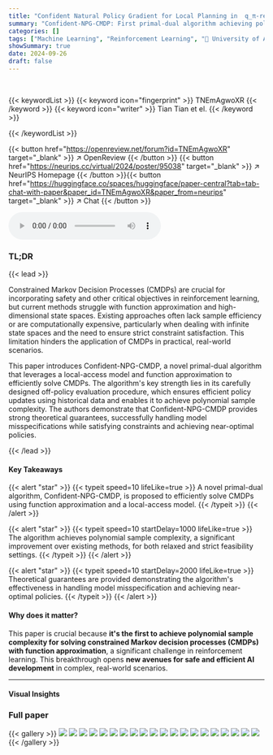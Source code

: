 ```yaml
---
title: "Confident Natural Policy Gradient for Local Planning in  q_π-realizable Constrained MDPs"
summary: "Confident-NPG-CMDP: First primal-dual algorithm achieving polynomial sample complexity for solving constrained Markov decision processes (CMDPs) using function approximation and local access model."
categories: []
tags: ["Machine Learning", "Reinforcement Learning", "🏢 University of Alberta",]
showSummary: true
date: 2024-09-26
draft: false
---
```


<br>

{{< keywordList >}}
{{< keyword icon="fingerprint" >}} TNEmAgwoXR {{< /keyword >}}
{{< keyword icon="writer" >}} Tian Tian et el. {{< /keyword >}}
 
{{< /keywordList >}}

{{< button href="https://openreview.net/forum?id=TNEmAgwoXR" target="_blank" >}}
↗ OpenReview
{{< /button >}}
{{< button href="https://neurips.cc/virtual/2024/poster/95038" target="_blank" >}}
↗ NeurIPS Homepage
{{< /button >}}{{< button href="https://huggingface.co/spaces/huggingface/paper-central?tab=tab-chat-with-paper&paper_id=TNEmAgwoXR&paper_from=neurips" target="_blank" >}}
↗ Chat
{{< /button >}}



<audio controls>
    <source src="https://ai-paper-reviewer.com/TNEmAgwoXR/podcast.wav" type="audio/wav">
    Your browser does not support the audio element.
</audio>


### TL;DR


{{< lead >}}

Constrained Markov Decision Processes (CMDPs) are crucial for incorporating safety and other critical objectives in reinforcement learning, but current methods struggle with function approximation and high-dimensional state spaces.  Existing approaches often lack sample efficiency or are computationally expensive, particularly when dealing with infinite state spaces and the need to ensure strict constraint satisfaction. This limitation hinders the application of CMDPs in practical, real-world scenarios.

This paper introduces Confident-NPG-CMDP, a novel primal-dual algorithm that leverages a local-access model and function approximation to efficiently solve CMDPs.  The algorithm's key strength lies in its carefully designed off-policy evaluation procedure, which ensures efficient policy updates using historical data and enables it to achieve polynomial sample complexity.  The authors demonstrate that Confident-NPG-CMDP provides strong theoretical guarantees, successfully handling model misspecifications while satisfying constraints and achieving near-optimal policies. 

{{< /lead >}}


#### Key Takeaways

{{< alert "star" >}}
{{< typeit speed=10 lifeLike=true >}} A novel primal-dual algorithm, Confident-NPG-CMDP, is proposed to efficiently solve CMDPs using function approximation and a local-access model. {{< /typeit >}}
{{< /alert >}}

{{< alert "star" >}}
{{< typeit speed=10 startDelay=1000 lifeLike=true >}} The algorithm achieves polynomial sample complexity, a significant improvement over existing methods, for both relaxed and strict feasibility settings. {{< /typeit >}}
{{< /alert >}}

{{< alert "star" >}}
{{< typeit speed=10 startDelay=2000 lifeLike=true >}} Theoretical guarantees are provided demonstrating the algorithm's effectiveness in handling model misspecification and achieving near-optimal policies. {{< /typeit >}}
{{< /alert >}}

#### Why does it matter?
This paper is crucial because **it's the first to achieve polynomial sample complexity for solving constrained Markov decision processes (CMDPs) with function approximation**, a significant challenge in reinforcement learning.  This breakthrough opens **new avenues for safe and efficient AI development** in complex, real-world scenarios.

------
#### Visual Insights







### Full paper

{{< gallery >}}
<img src="https://ai-paper-reviewer.com/TNEmAgwoXR/1.png" class="grid-w50 md:grid-w33 xl:grid-w25" />
<img src="https://ai-paper-reviewer.com/TNEmAgwoXR/2.png" class="grid-w50 md:grid-w33 xl:grid-w25" />
<img src="https://ai-paper-reviewer.com/TNEmAgwoXR/3.png" class="grid-w50 md:grid-w33 xl:grid-w25" />
<img src="https://ai-paper-reviewer.com/TNEmAgwoXR/4.png" class="grid-w50 md:grid-w33 xl:grid-w25" />
<img src="https://ai-paper-reviewer.com/TNEmAgwoXR/5.png" class="grid-w50 md:grid-w33 xl:grid-w25" />
<img src="https://ai-paper-reviewer.com/TNEmAgwoXR/6.png" class="grid-w50 md:grid-w33 xl:grid-w25" />
<img src="https://ai-paper-reviewer.com/TNEmAgwoXR/7.png" class="grid-w50 md:grid-w33 xl:grid-w25" />
<img src="https://ai-paper-reviewer.com/TNEmAgwoXR/8.png" class="grid-w50 md:grid-w33 xl:grid-w25" />
<img src="https://ai-paper-reviewer.com/TNEmAgwoXR/9.png" class="grid-w50 md:grid-w33 xl:grid-w25" />
<img src="https://ai-paper-reviewer.com/TNEmAgwoXR/10.png" class="grid-w50 md:grid-w33 xl:grid-w25" />
<img src="https://ai-paper-reviewer.com/TNEmAgwoXR/11.png" class="grid-w50 md:grid-w33 xl:grid-w25" />
<img src="https://ai-paper-reviewer.com/TNEmAgwoXR/12.png" class="grid-w50 md:grid-w33 xl:grid-w25" />
<img src="https://ai-paper-reviewer.com/TNEmAgwoXR/13.png" class="grid-w50 md:grid-w33 xl:grid-w25" />
<img src="https://ai-paper-reviewer.com/TNEmAgwoXR/14.png" class="grid-w50 md:grid-w33 xl:grid-w25" />
<img src="https://ai-paper-reviewer.com/TNEmAgwoXR/15.png" class="grid-w50 md:grid-w33 xl:grid-w25" />
<img src="https://ai-paper-reviewer.com/TNEmAgwoXR/16.png" class="grid-w50 md:grid-w33 xl:grid-w25" />
<img src="https://ai-paper-reviewer.com/TNEmAgwoXR/17.png" class="grid-w50 md:grid-w33 xl:grid-w25" />
<img src="https://ai-paper-reviewer.com/TNEmAgwoXR/18.png" class="grid-w50 md:grid-w33 xl:grid-w25" />
<img src="https://ai-paper-reviewer.com/TNEmAgwoXR/19.png" class="grid-w50 md:grid-w33 xl:grid-w25" />
<img src="https://ai-paper-reviewer.com/TNEmAgwoXR/20.png" class="grid-w50 md:grid-w33 xl:grid-w25" />
{{< /gallery >}}
